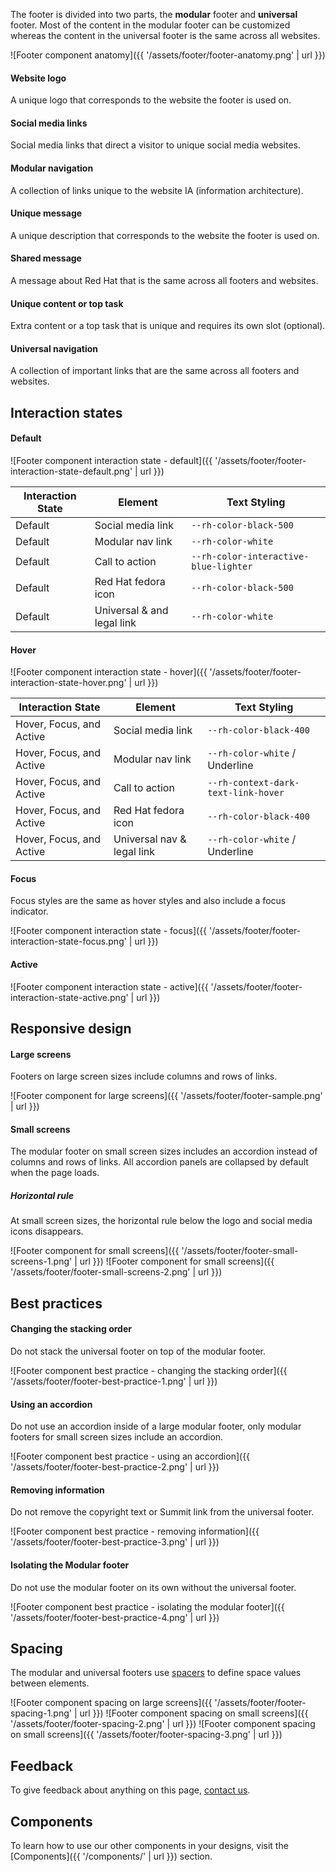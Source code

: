 The footer is divided into two parts, the **modular** footer and **universal** 
footer. Most of the content in the modular footer can be customized whereas the 
content in the universal footer is the same across all websites.

![Footer component anatomy]({{ '/assets/footer/footer-anatomy.png' | url }}) 

#### Website logo

A unique logo that corresponds to the website the footer is used on.

#### Social media links

Social media links that direct a visitor to unique social media websites.

#### Modular navigation

A collection of links unique to the website IA (information architecture).

#### Unique message

A unique description that corresponds to the website the footer is used on.

#### Shared message

A message about Red Hat that is the same across all footers and websites.

#### Unique content or top task

Extra content or a top task that is unique and requires its own slot (optional).

#### Universal navigation

A collection of important links that are the same across all footers and 
websites.

## Interaction states

#### Default

![Footer component interaction state - default]({{ '/assets/footer/footer-interaction-state-default.png' | url }})

| Interaction State | Element                    | Text Styling                                         |
| ----------------- | -------------------------- | ---------------------------------------------------- |
| Default           | Social media link          | `--rh-color-black-500`                               |
| Default           | Modular nav link           | `--rh-color-white`                                   |
| Default           | Call to action             | `--rh-color-interactive-blue-lighter`                |
| Default           | Red Hat fedora icon        | `--rh-color-black-500`                               |
| Default           | Universal & and legal link | `--rh-color-white`                                   |

#### Hover

![Footer component interaction state - hover]({{ '/assets/footer/footer-interaction-state-hover.png' | url }}) 

| Interaction State        | Element                    | Text Styling                         |
| -----------------        | -------------------------  | ------------------------------------ |
| Hover, Focus, and Active | Social media link          | `--rh-color-black-400`               |
| Hover, Focus, and Active | Modular nav link           | `--rh-color-white` / Underline       |
| Hover, Focus, and Active | Call to action             | `--rh-context-dark-text-link-hover`  |
| Hover, Focus, and Active | Red Hat fedora icon        | `--rh-color-black-400`               |
| Hover, Focus, and Active | Universal nav & legal link | `--rh-color-white`  / Underline      |

#### Focus

Focus styles are the same as hover styles and also include a focus indicator.

![Footer component interaction state - focus]({{ '/assets/footer/footer-interaction-state-focus.png' | url }})

#### Active

![Footer component interaction state - active]({{ '/assets/footer/footer-interaction-state-active.png' | url }})

## Responsive design

#### Large screens

Footers on large screen sizes include columns and rows of links.

![Footer component for large screens]({{ '/assets/footer/footer-sample.png' | url }})

#### Small screens

The modular footer on small screen sizes includes an accordion instead of 
columns and rows of links. All accordion panels are collapsed by default when 
the page loads.

<rh-alert state="info">

<h5 slot="header">Horizontal rule</h5>

At small screen sizes, the horizontal rule below the logo and social media icons 
disappears.

</rh-alert>

![Footer component for small screens]({{ '/assets/footer/footer-small-screens-1.png' | url }})
![Footer component for small screens]({{ '/assets/footer/footer-small-screens-2.png' | url }})

## Best practices

#### Changing the stacking order

Do not stack the universal footer on top of the modular footer.

![Footer component best practice - changing the stacking order]({{ '/assets/footer/footer-best-practice-1.png' | url }})

#### Using an accordion

Do not use an accordion inside of a large modular footer, only modular footers 
for small screen sizes include an accordion.

![Footer component best practice - using an accordion]({{ '/assets/footer/footer-best-practice-2.png' | url }})

#### Removing information

Do not remove the copyright text or Summit link from the universal footer.

![Footer component best practice - removing information]({{ '/assets/footer/footer-best-practice-3.png' | url }})

#### Isolating the Modular footer

Do not use the modular footer on its own without the universal footer.

![Footer component best practice - isolating the modular footer]({{ '/assets/footer/footer-best-practice-4.png' | url }}) 

## Spacing

The modular and universal footers use [spacers](../../foundations/spacing) to 
define space values between elements.

![Footer component spacing on large screens]({{ '/assets/footer/footer-spacing-1.png' | url }})
![Footer component spacing on small screens]({{ '/assets/footer/footer-spacing-2.png' | url }})
![Footer component spacing on small screens]({{ '/assets/footer/footer-spacing-3.png' | url }})

## Feedback

To give feedback about anything on this page, [contact 
us](mailto:digital-design-system@redhat.com).

## Components

To learn how to use our other components in your designs, visit the 
[Components]({{ '/components/' | url }}) section.



